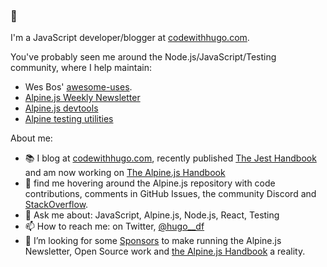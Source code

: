 ### 👋

I'm a JavaScript developer/blogger at [codewithhugo.com](https://codewithhugo.com).

You've probably seen me around the Node.js/JavaScript/Testing community, where I help maintain:
- Wes Bos' [awesome-uses](https://github.com/wesbos/awesome-uses).
- [Alpine.js Weekly Newsletter](https://alpinejs.codewithhugo.com/newsletter)
- [Alpine.js devtools](https://github.com/alpine-collective/alpinejs-devtools)
- [Alpine testing utilities](https://github.com/HugoDF/alpine-test-utils)

About me:

- 📚 I blog at [codewithhugo.com](https://codewithhugo.com), recently published [The Jest Handbook](https://jesthandbook.com) and am now working on [The Alpine.js Handbook](https://alpinejs.codewithhugo.com/handbook)
- 🔭 find me hovering around the Alpine.js repository with code contributions, comments in GitHub Issues, the community Discord and [StackOverflow](https://stackoverflow.com/tags/alpine.js/topusers).
- 💬 Ask me about: JavaScript, Alpine.js, Node.js, React, Testing
- 📫 How to reach me: on Twitter, [@hugo__df](https://twitter.com/hugo__df)
- 🤔 I’m looking for some [Sponsors](https://github.com/sponsors/HugoDF) to make running the Alpine.js Newsletter, Open Source work and [the Alpine.js Handbook](https://alpinejs.codewithhugo.com/handbook) a reality.
